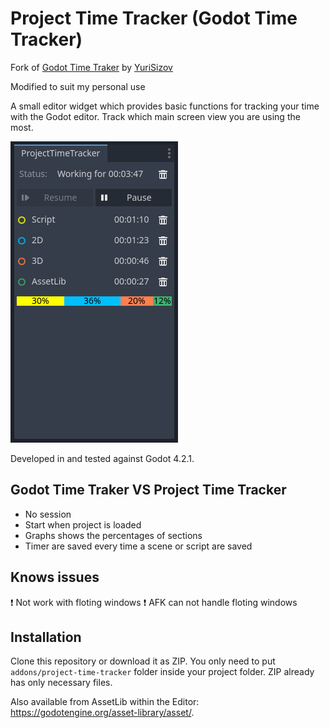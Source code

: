 # Project Time Tracker (Godot Time Tracker)

Fork of [Godot Time Traker](https://github.com/YuriSizov/godot-time-tracker) by [YuriSizov](https://github.com/YuriSizov)

Modified to suit my personal use

A small editor widget which provides basic functions for tracking your time with the Godot editor. Track which main screen view you are using the most.

![Plugin preview](/images/preview-1.png)

Developed in and tested against Godot 4.2.1.

## Godot Time Traker VS Project Time Tracker
- No session
- Start when project is loaded
- Graphs shows the percentages of sections
- Timer are saved every time a scene or script are saved

## Knows issues
:heavy_exclamation_mark: Not work with floting windows
:heavy_exclamation_mark: AFK can not handle floting windows

## Installation
Clone this repository or download it as ZIP. You only need to put `addons/project-time-tracker` folder inside your project folder. ZIP already has only necessary files.

Also available from AssetLib within the Editor: https://godotengine.org/asset-library/asset/.
